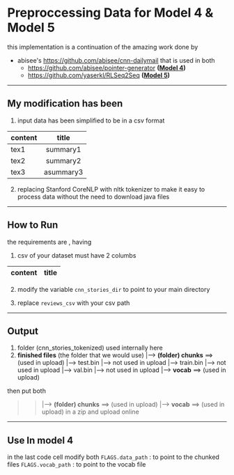 # Preproccessing Data for Model 4 & Model 5

this implementation is a continuation of the amazing work done by
- abisee's https://github.com/abisee/cnn-dailymail
that is used in both 
    - https://github.com/abisee/pointer-generator **([Model 4](https://github.com/theamrzaki/text_summurization_abstractive_methods/tree/master/Implementation%20B%20(Pointer%20Generator%20seq2seq%20network)))**
    - https://github.com/yaserkl/RLSeq2Seq **([Model 5](https://github.com/theamrzaki/text_summurization_abstractive_methods/blob/master/Implementation%20C%20(Reinforcement%20Learning%20with%20seq2seq)/Model%205%20RL.ipynb))**

-------------------------------------------------
## My modification has been
1. input data has been simplified to be in a csv format 

| content        | title         
| -------------  |:-------------:
| tex1           | summary1
| tex2           | summary2      
| tex3           | asummary3   

2. replacing Stanford CoreNLP with nltk tokenizer to make it easy to process data without the need to download java files

-------------------------------------------------
## How to Run 
the requirements are , having
1. csv of your dataset must have 2 columbs 

| content        | title         
| -------------  |:-------------:

2.  modify the variable `cnn_stories_dir`
     to point to your main directory 

3.  replace `reviews_csv`
    with your csv path
 
-------------------------------------------------

## Output 
1. folder (cnn_stories_tokenized) used internally here 
2. **finished files** (the folder that we would use)
    |--> **(folder) chunks** ==> (used in upload)
    |--> test.bin  |--> not used in upload
    |--> train.bin |--> not used in upload
    |--> val.bin  |--> not used in upload
    |--> **vocab**  ==> (used in upload)


then 
put both 
  >>|--> **(folder) chunks** ==> (used in upload)
  >>|--> **vocab**  ==> (used in upload)
  in a zip and upload online



-------------------------------------------------


## Use In model 4
 in the last code cell modify both
`FLAGS.data_path`  : to point to the chunked files
`FLAGS.vocab_path` : to point to the vocab file
